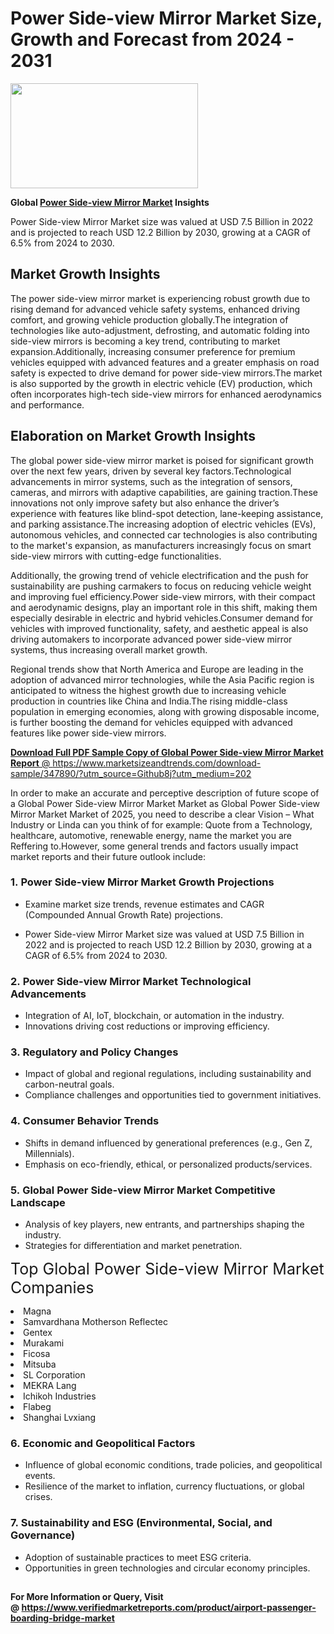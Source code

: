 <H1>Power Side-view Mirror Market Size, Growth and Forecast from 2024 - 2031</H1><img class="aligncenter size-medium wp-image-584254" src="https://thirdeyenews.in/wp-content/uploads/2024/09/Global-Market-Research-300x168.jpeg" alt="" width="300" height="168" /><p><strong>Global&nbsp;<a href="https://www.marketsizeandtrends.com/download-sample/347890/?utm_source=Github8j?utm_medium=202">Power Side-view Mirror Market</a> Insights</strong></p><p>Power Side-view Mirror Market size was valued at USD 7.5 Billion in 2022 and is projected to reach USD 12.2 Billion by 2030, growing at a CAGR of 6.5% from 2024 to 2030.</p><p><h2>Market Growth Insights</h2> <p>The power side-view mirror market is experiencing robust growth due to rising demand for advanced vehicle safety systems, enhanced driving comfort, and growing vehicle production globally.The integration of technologies like auto-adjustment, defrosting, and automatic folding into side-view mirrors is becoming a key trend, contributing to market expansion.Additionally, increasing consumer preference for premium vehicles equipped with advanced features and a greater emphasis on road safety is expected to drive demand for power side-view mirrors.The market is also supported by the growth in electric vehicle (EV) production, which often incorporates high-tech side-view mirrors for enhanced aerodynamics and performance.</p> <p><a href="#"></a></p> <h2>Elaboration on Market Growth Insights</h2> <p>The global power side-view mirror market is poised for significant growth over the next few years, driven by several key factors.Technological advancements in mirror systems, such as the integration of sensors, cameras, and mirrors with adaptive capabilities, are gaining traction.These innovations not only improve safety but also enhance the driver’s experience with features like blind-spot detection, lane-keeping assistance, and parking assistance.The increasing adoption of electric vehicles (EVs), autonomous vehicles, and connected car technologies is also contributing to the market's expansion, as manufacturers increasingly focus on smart side-view mirrors with cutting-edge functionalities.</p> <p>Additionally, the growing trend of vehicle electrification and the push for sustainability are pushing carmakers to focus on reducing vehicle weight and improving fuel efficiency.Power side-view mirrors, with their compact and aerodynamic designs, play an important role in this shift, making them especially desirable in electric and hybrid vehicles.Consumer demand for vehicles with improved functionality, safety, and aesthetic appeal is also driving automakers to incorporate advanced power side-view mirror systems, thus increasing overall market growth.</p> <p>Regional trends show that North America and Europe are leading in the adoption of advanced mirror technologies, while the Asia Pacific region is anticipated to witness the highest growth due to increasing vehicle production in countries like China and India.The rising middle-class population in emerging economies, along with growing disposable income, is further boosting the demand for vehicles equipped with advanced features like power side-view mirrors.</p> <p><a href="#"></p><p><span class=""><strong>Download Full PDF Sample Copy of Global Power Side-view Mirror Market Report</strong> @ <a href="https://www.marketsizeandtrends.com/download-sample/347890/?utm_source=Github8j?utm_medium=202" target="_blank">https://www.marketsizeandtrends.com/download-sample/347890/?utm_source=Github8j?utm_medium=202</a></span></p><p>In order to make an accurate and perceptive description of future scope of a Global&nbsp;Power Side-view Mirror Market Market as Global&nbsp;Power Side-view Mirror Market Market of 2025, you need to describe a clear Vision &ndash; What Industry or Linda can you think of for example: Quote from a Technology, healthcare, automotive, renewable energy, name the market you are Reffering to.However, some general trends and factors usually impact market reports and their future outlook include:</p><h3>1.&nbsp;<strong>Power Side-view Mirror Market Growth Projections</strong></h3><ul><li>Examine market size trends, revenue estimates and CAGR (Compounded Annual Growth Rate) projections.</li><li><p>Power Side-view Mirror Market size was valued at USD 7.5 Billion in 2022 and is projected to reach USD 12.2 Billion by 2030, growing at a CAGR of 6.5% from 2024 to 2030.</p></li></ul><h3>2.&nbsp;<strong>Power Side-view Mirror Market Technological Advancements</strong></h3><ul><li>Integration of AI, IoT, blockchain, or automation in the industry.</li><li>Innovations driving cost reductions or improving efficiency.</li></ul><h3>3.&nbsp;<strong>Regulatory and Policy Changes</strong></h3><ul><li>Impact of global and regional regulations, including sustainability and carbon-neutral goals.</li><li>Compliance challenges and opportunities tied to government initiatives.</li></ul><h3>4.&nbsp;<strong>Consumer Behavior Trends</strong></h3><ul><li>Shifts in demand influenced by generational preferences (e.g., Gen Z, Millennials).</li><li>Emphasis on eco-friendly, ethical, or personalized products/services.</li></ul><h3>5.&nbsp;<strong>Global Power Side-view Mirror Market Competitive Landscape</strong></h3><ul><li>Analysis of key players, new entrants, and partnerships shaping the industry.</li><li>Strategies for differentiation and market penetration.</li></ul><p data-pm-slice="1 1 []"><span style="color: inherit; font-family: inherit; font-size: 25px;">Top Global Power Side-view Mirror Market Companies</span></p><div class="" data-test-id=""><p><li>Magna</li><li> Samvardhana Motherson Reflectec</li><li> Gentex</li><li> Murakami</li><li> Ficosa</li><li> Mitsuba</li><li> SL Corporation</li><li> MEKRA Lang</li><li> Ichikoh Industries</li><li> Flabeg</li><li> Shanghai Lvxiang</li></p></div><h3>6.&nbsp;<strong>Economic and Geopolitical Factors</strong></h3><ul><li>Influence of global economic conditions, trade policies, and geopolitical events.</li><li>Resilience of the market to inflation, currency fluctuations, or global crises.</li></ul><h3>7.&nbsp;<strong>Sustainability and ESG (Environmental, Social, and Governance)</strong></h3><ul><li>Adoption of sustainable practices to meet ESG criteria.</li><li>Opportunities in green technologies and circular economy principles.</li></ul><h2><strong style="font-size: 14px;">For More Information or Query, Visit @&nbsp;</strong><a style="background-color: #ffffff; font-size: 14px;" href="https://www.marketsizeandtrends.com/report/power-side-view-mirror-market/" target="_blank">https://www.verifiedmarketreports.com/product/airport-passenger-boarding-bridge-market</a></h2>
